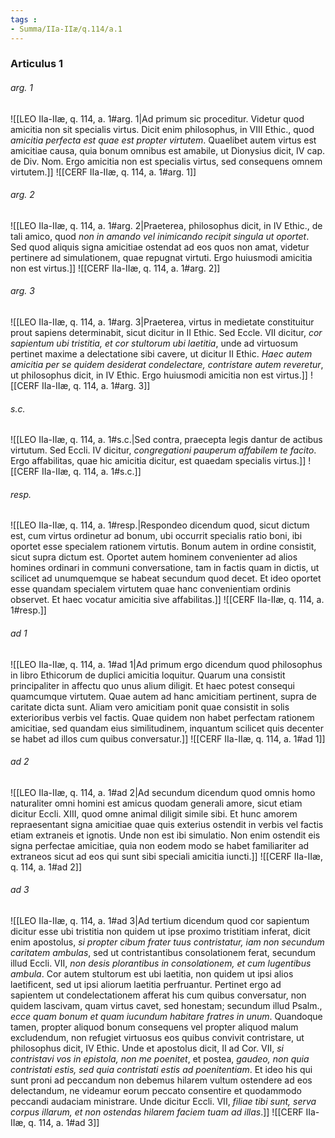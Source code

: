 ```yaml
---
tags : 
- Summa/IIa-IIæ/q.114/a.1
---
```


### Articulus 1

###### arg. 1
![[LEO IIa-IIæ, q. 114, a. 1#arg. 1|Ad primum sic proceditur. Videtur quod amicitia non sit specialis virtus. Dicit enim philosophus, in VIII Ethic., quod *amicitia perfecta est quae est propter virtutem*. Quaelibet autem virtus est amicitiae causa, quia bonum omnibus est amabile, ut Dionysius dicit, IV cap. de Div. Nom. Ergo amicitia non est specialis virtus, sed consequens omnem virtutem.]]
![[CERF IIa-IIæ, q. 114, a. 1#arg. 1]]

###### arg. 2
![[LEO IIa-IIæ, q. 114, a. 1#arg. 2|Praeterea, philosophus dicit, in IV Ethic., de tali amico, quod *non in amando vel inimicando recipit singula ut oportet*. Sed quod aliquis signa amicitiae ostendat ad eos quos non amat, videtur pertinere ad simulationem, quae repugnat virtuti. Ergo huiusmodi amicitia non est virtus.]]
![[CERF IIa-IIæ, q. 114, a. 1#arg. 2]]

###### arg. 3
![[LEO IIa-IIæ, q. 114, a. 1#arg. 3|Praeterea, virtus in medietate constituitur prout sapiens determinabit, sicut dicitur in II Ethic. Sed Eccle. VII dicitur, *cor sapientum ubi tristitia, et cor stultorum ubi laetitia*, unde ad virtuosum pertinet maxime a delectatione sibi cavere, ut dicitur II Ethic. *Haec autem amicitia per se quidem desiderat condelectare, contristare autem reveretur*, ut philosophus dicit, in IV Ethic. Ergo huiusmodi amicitia non est virtus.]]
![[CERF IIa-IIæ, q. 114, a. 1#arg. 3]]

###### s.c.
![[LEO IIa-IIæ, q. 114, a. 1#s.c.|Sed contra, praecepta legis dantur de actibus virtutum. Sed Eccli. IV dicitur, *congregationi pauperum affabilem te facito*. Ergo affabilitas, quae hic amicitia dicitur, est quaedam specialis virtus.]]
![[CERF IIa-IIæ, q. 114, a. 1#s.c.]]

###### resp.
![[LEO IIa-IIæ, q. 114, a. 1#resp.|Respondeo dicendum quod, sicut dictum est, cum virtus ordinetur ad bonum, ubi occurrit specialis ratio boni, ibi oportet esse specialem rationem virtutis. Bonum autem in ordine consistit, sicut supra dictum est. Oportet autem hominem convenienter ad alios homines ordinari in communi conversatione, tam in factis quam in dictis, ut scilicet ad unumquemque se habeat secundum quod decet. Et ideo oportet esse quandam specialem virtutem quae hanc convenientiam ordinis observet. Et haec vocatur amicitia sive affabilitas.]]
![[CERF IIa-IIæ, q. 114, a. 1#resp.]]

###### ad 1
![[LEO IIa-IIæ, q. 114, a. 1#ad 1|Ad primum ergo dicendum quod philosophus in libro Ethicorum de duplici amicitia loquitur. Quarum una consistit principaliter in affectu quo unus alium diligit. Et haec potest consequi quamcumque virtutem. Quae autem ad hanc amicitiam pertinent, supra de caritate dicta sunt. Aliam vero amicitiam ponit quae consistit in solis exterioribus verbis vel factis. Quae quidem non habet perfectam rationem amicitiae, sed quandam eius similitudinem, inquantum scilicet quis decenter se habet ad illos cum quibus conversatur.]]
![[CERF IIa-IIæ, q. 114, a. 1#ad 1]]

###### ad 2
![[LEO IIa-IIæ, q. 114, a. 1#ad 2|Ad secundum dicendum quod omnis homo naturaliter omni homini est amicus quodam generali amore, sicut etiam dicitur Eccli. XIII, quod omne animal diligit simile sibi. Et hunc amorem repraesentant signa amicitiae quae quis exterius ostendit in verbis vel factis etiam extraneis et ignotis. Unde non est ibi simulatio. Non enim ostendit eis signa perfectae amicitiae, quia non eodem modo se habet familiariter ad extraneos sicut ad eos qui sunt sibi speciali amicitia iuncti.]]
![[CERF IIa-IIæ, q. 114, a. 1#ad 2]]

###### ad 3
![[LEO IIa-IIæ, q. 114, a. 1#ad 3|Ad tertium dicendum quod cor sapientum dicitur esse ubi tristitia non quidem ut ipse proximo tristitiam inferat, dicit enim apostolus, *si propter cibum frater tuus contristatur, iam non secundum caritatem ambulas*, sed ut contristantibus consolationem ferat, secundum illud Eccli. VII, *non desis plorantibus in consolationem, et cum lugentibus ambula*. Cor autem stultorum est ubi laetitia, non quidem ut ipsi alios laetificent, sed ut ipsi aliorum laetitia perfruantur. Pertinet ergo ad sapientem ut condelectationem afferat his cum quibus conversatur, non quidem lascivam, quam virtus cavet, sed honestam; secundum illud Psalm., *ecce quam bonum et quam iucundum habitare fratres in unum*. Quandoque tamen, propter aliquod bonum consequens vel propter aliquod malum excludendum, non refugiet virtuosus eos quibus convivit contristare, ut philosophus dicit, IV Ethic. Unde et apostolus dicit, II ad Cor. VII, *si contristavi vos in epistola, non me poenitet*, et postea, *gaudeo, non quia contristati estis, sed quia contristati estis ad poenitentiam*. Et ideo his qui sunt proni ad peccandum non debemus hilarem vultum ostendere ad eos delectandum, ne videamur eorum peccato consentire et quodammodo peccandi audaciam ministrare. Unde dicitur Eccli. VII, *filiae tibi sunt, serva corpus illarum, et non ostendas hilarem faciem tuam ad illas*.]]
![[CERF IIa-IIæ, q. 114, a. 1#ad 3]]

